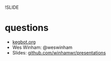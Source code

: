 !SLIDE 
# questions #

* [kegbot.org](http://kegbot.org)
* Wes Winham: @weswinham
* Slides: [github.com/winhamwr/presentations](https://github.com/winhamwr/presentations)

